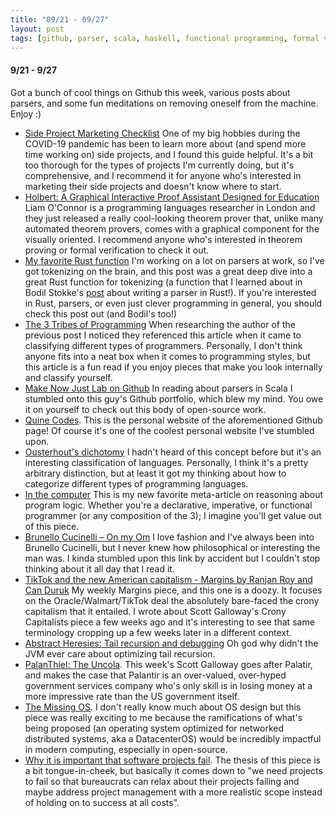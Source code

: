 ```yaml
---
title: "09/21 - 09/27"
layout: post
tags: [github, parser, scala, haskell, functional programming, formal verification, philosophy, programming languages]
---
```


#### 9/21 - 9/27

Got a bunch of cool things on Github this week, various posts about parsers, and some fun meditations on removing oneself from the machine.  Enjoy :)

* [Side Project Marketing Checklist](https://github.com/portable-cto/side-project-marketing/blob/master/marketing-checklist.md) One of my big hobbies during the COVID-19 pandemic has been to learn more about (and spend more time working on) side projects, and I found this guide helpful.  It's a bit too thorough for the types of projects I'm currently doing, but it's comprehensive, and I recommend it for anyone who's interested in marketing their side projects and doesn't know where to start.
* [Holbert: A Graphical Interactive Proof Assistant Designed for Education](https://github.com/liamoc/holbert) Liam O'Connor is a programming languages researcher in London and they just released a really cool-looking theorem prover that, unlike many automated theorem provers, comes with a graphical component for the visually oriented.  I recommend anyone who's interested in theorem proving or formal verification to check it out.
* [My favorite Rust function](https://www.brandonsmith.ninja/blog/favorite-rust-function) I'm working on a lot on parsers at work, so I've got tokenizing on the brain, and this post was a great deep dive into a great Rust function for tokenizing (a function that I learned about in Bodil Stokke's [post](https://bodil.lol/parser-combinators/) about writing a parser in Rust!).  If you're interested in Rust, parsers, or even just clever programming in general, you should check this post out (and Bodil's too!)
* [The 3 Tribes of Programming](https://josephg.com/blog/3-tribes/) When researching the author of the previous post I noticed they referenced this article when it came to classifying different types of programmers.  Personally, I don't think anyone fits into a neat box when it comes to programming styles, but this article is a fun read if you enjoy pieces that make you look internally and classify yourself.
* [Make Now Just Lab on Github](https://github.com/MakeNowJust-Labo) In reading about parsers in Scala I stumbled onto this guy's Github portfolio, which blew my mind.  You owe it on yourself to check out this body of open-source work.
* [Quine Codes](https://quine.codes/).  This is the personal website of the aforementioned Github page!  Of course it's one of the coolest personal website I've stumbled upon.
* [Ousterhout's dichotomy](https://en.wikipedia.org/wiki/Ousterhout's_dichotomy) I hadn't heard of this concept before but it's an interesting classification of languages.  Personally, I think it's a pretty arbitrary distinction, but at least it got my thinking about how to categorize different types of programming languages.  
* [In the computer](https://chris-martin.org/2020/in-the-computer) This is my new favorite meta-article on reasoning about program logic.  Whether you're a declarative, imperative, or functional programmer (or any composition of the 3); I imagine you'll get value out of this piece.
* [Brunello Cucinelli – On my Om](https://om.co/2015/04/27/brunello-cucinelli-2/) I love fashion and I've always been into Brunello Cucinelli, but I never knew how philosophical or interesting the man was.  I kinda stumbled upon this link by accident but I couldn't stop thinking about it all day that I read it.
* [TikTok and the new American capitalism - Margins by Ranjan Roy and Can Duruk](https://themargins.substack.com/p/tiktok-and-the-new-american-capitalism) My weekly Margins piece, and this one is a doozy.  It focuses on the Oracle/Walmart/TikTok deal the absolutely bare-faced the crony capitalism that it entailed.  I wrote about Scott Galloway's Crony Capitalists piece a few weeks ago and it's interesting to see that same terminology cropping up a few weeks later in a different context.  
* [Abstract Heresies: Tail recursion and debugging](https://funcall.blogspot.com/2011/03/tail-recursion-and-debugging.html)  Oh god why didn't the JVM ever care about optimizing tail recursion.
* [PalanThiel: The Uncola](https://www.profgalloway.com/palanthiel-the-uncola). This week's Scott Galloway goes after Palatir, and makes the case that Palantir is an over-valued, over-hyped government services company who's only skill is in losing money at a more impressive rate than the US government itself.
* [The Missing OS](http://addxorrol.blogspot.com/2020/07/the-missing-os.html). I don't really know much about OS design but this piece was really exciting to me because the ramifications of what's being proposed (an operating system optimized for networked distributed systems, aka a DatacenterOS) would be incredibly impactful in modern computing, especially in open-source.
* [Why it is important that software projects fail](https://www.berglas.org/Articles/ImportantThatSoftwareFails/ImportantThatSoftwareFails.html). The thesis of this piece is a bit tongue-in-cheek, but basically it comes down to "we need projects to fail so that bureaucrats can relax about their projects failing and maybe address project management with a more realistic scope instead of holding on to success at all costs".
